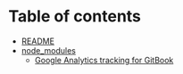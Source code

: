 # Table of contents

* [README](README.md)
* [node\_modules](node\_modules/README.md)
  * [Google Analytics tracking for GitBook](node\_modules/gitbook-plugin-ga/README.md)
